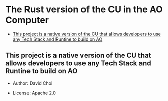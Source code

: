 # The Rust version of the CU in the AO Computer

<!-- toc -->

- [This project is a native version of the CU that allows developers to use any Tech Stack and Runtine to build on AO](#this-project-is-a-native-version-of-the-cu-that-allows-developers-to-use-any-tech-stack-and-runtine-to-build-on-ao)

<!-- tocstop -->

## This project is a native version of the CU that allows developers to use any Tech Stack and Runtine to build on AO

- Author: David Choi

- License: Apache 2.0

